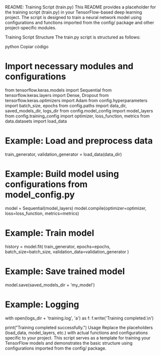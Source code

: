 README: Training Script (train.py)
This README provides a placeholder for the training script (train.py) in your TensorFlow-based deep learning project. The script is designed to train a neural network model using configurations and functions imported from the config/ package and other project-specific modules.

Training Script Structure
The train.py script is structured as follows:

python
Copiar código
# Import necessary modules and configurations
from tensorflow.keras.models import Sequential
from tensorflow.keras.layers import Dense, Dropout
from tensorflow.keras.optimizers import Adam
from config.hyperparameters import batch_size, epochs
from config.paths import data_dir, saved_models_dir, logs_dir
from config.model_config import model_layers
from config.training_config import optimizer, loss_function, metrics
from data.datasets import load_data

# Example: Load and preprocess data
train_generator, validation_generator = load_data(data_dir)

# Example: Build model using configurations from model_config.py
model = Sequential(model_layers)
model.compile(optimizer=optimizer,
              loss=loss_function,
              metrics=metrics)

# Example: Train model
history = model.fit(
    train_generator,
    epochs=epochs,
    batch_size=batch_size,
    validation_data=validation_generator
)

# Example: Save trained model
model.save(saved_models_dir + 'my_model')

# Example: Logging
with open(logs_dir + 'training.log', 'a') as f:
    f.write('Training completed.\n')

print("Training completed successfully.")
Usage
Replace the placeholders (load_data, model_layers, etc.) with actual functions and configurations specific to your project. This script serves as a template for training your TensorFlow models and demonstrates the basic structure using configurations imported from the config/ package.
